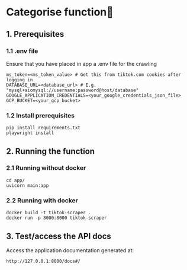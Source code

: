 # Categorise function🚀

## 1. Prerequisites
### 1.1 .env file
Ensure that you have placed in app a .env file for the crawling
```
ms_token=<ms_token_value> # Get this from tiktok.com cookies after logging in
DATABASE_URL=<database_url> # E.g. "mysql+aiomysql://username:password@host/database"
GOOGLE_APPLICATION_CREDENTIALS=<your_google_credentials_json_file>
GCP_BUCKET=<your_gcp_bucket>
```
### 1.2 Install prerequisites
```
pip install requirements.txt
playwright install
```

## 2. Running the function
### 2.1 Running without docker
```
cd app/
uvicorn main:app
```
### 2.2 Running with docker
```
docker build -t tiktok-scraper .
docker run -p 8000:8000 tiktok-scraper
```

## 3. Test/access the API docs
Access the application documentation generated at:
```
http://127.0.0.1:8000/docs#/
```
